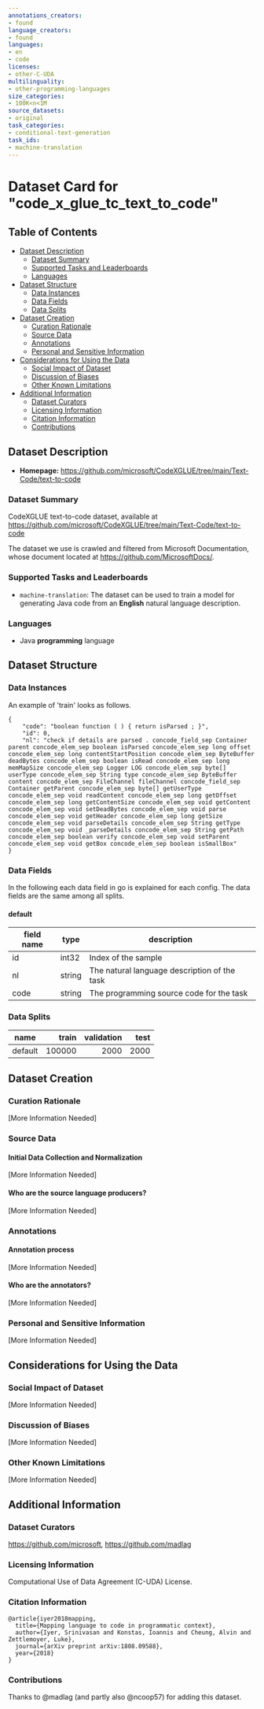 ```yaml
---
annotations_creators:
- found
language_creators:
- found
languages:
- en
- code
licenses:
- other-C-UDA
multilinguality:
- other-programming-languages
size_categories:
- 100K<n<1M
source_datasets:
- original
task_categories:
- conditional-text-generation
task_ids:
- machine-translation
---
```

# Dataset Card for "code_x_glue_tc_text_to_code"

## Table of Contents
- [Dataset Description](#dataset-description)
  - [Dataset Summary](#dataset-summary)
  - [Supported Tasks and Leaderboards](#supported-tasks)
  - [Languages](#languages)
- [Dataset Structure](#dataset-structure)
  - [Data Instances](#data-instances)
  - [Data Fields](#data-fields)
  - [Data Splits](#data-splits-sample-size)
- [Dataset Creation](#dataset-creation)
  - [Curation Rationale](#curation-rationale)
  - [Source Data](#source-data)
  - [Annotations](#annotations)
  - [Personal and Sensitive Information](#personal-and-sensitive-information)
- [Considerations for Using the Data](#considerations-for-using-the-data)
  - [Social Impact of Dataset](#social-impact-of-dataset)
  - [Discussion of Biases](#discussion-of-biases)
  - [Other Known Limitations](#other-known-limitations)
- [Additional Information](#additional-information)
  - [Dataset Curators](#dataset-curators)
  - [Licensing Information](#licensing-information)
  - [Citation Information](#citation-information)
  - [Contributions](#contributions)

## Dataset Description

- **Homepage:** https://github.com/microsoft/CodeXGLUE/tree/main/Text-Code/text-to-code

### Dataset Summary

CodeXGLUE text-to-code dataset, available at https://github.com/microsoft/CodeXGLUE/tree/main/Text-Code/text-to-code

The dataset we use is crawled and filtered from Microsoft Documentation, whose document located at https://github.com/MicrosoftDocs/.

### Supported Tasks and Leaderboards

- `machine-translation`: The dataset can be used to train a model for generating Java code from an **English** natural language description.

### Languages

- Java **programming** language

## Dataset Structure

### Data Instances

An example of 'train' looks as follows.
```
{
    "code": "boolean function ( ) { return isParsed ; }", 
    "id": 0, 
    "nl": "check if details are parsed . concode_field_sep Container parent concode_elem_sep boolean isParsed concode_elem_sep long offset concode_elem_sep long contentStartPosition concode_elem_sep ByteBuffer deadBytes concode_elem_sep boolean isRead concode_elem_sep long memMapSize concode_elem_sep Logger LOG concode_elem_sep byte[] userType concode_elem_sep String type concode_elem_sep ByteBuffer content concode_elem_sep FileChannel fileChannel concode_field_sep Container getParent concode_elem_sep byte[] getUserType concode_elem_sep void readContent concode_elem_sep long getOffset concode_elem_sep long getContentSize concode_elem_sep void getContent concode_elem_sep void setDeadBytes concode_elem_sep void parse concode_elem_sep void getHeader concode_elem_sep long getSize concode_elem_sep void parseDetails concode_elem_sep String getType concode_elem_sep void _parseDetails concode_elem_sep String getPath concode_elem_sep boolean verify concode_elem_sep void setParent concode_elem_sep void getBox concode_elem_sep boolean isSmallBox"
}
```

### Data Fields

In the following each data field in go is explained for each config. The data fields are the same among all splits.

#### default

|field name| type |                 description                 |
|----------|------|---------------------------------------------|
|id        |int32 | Index of the sample                         |
|nl        |string| The natural language description of the task|
|code      |string| The programming source code for the task    |

### Data Splits

| name  |train |validation|test|
|-------|-----:|---------:|---:|
|default|100000|      2000|2000|

## Dataset Creation

### Curation Rationale

[More Information Needed]

### Source Data

#### Initial Data Collection and Normalization

[More Information Needed]

#### Who are the source language producers?

[More Information Needed]

### Annotations

#### Annotation process

[More Information Needed]

#### Who are the annotators?

[More Information Needed]

### Personal and Sensitive Information

[More Information Needed]

## Considerations for Using the Data

### Social Impact of Dataset

[More Information Needed]

### Discussion of Biases

[More Information Needed]

### Other Known Limitations

[More Information Needed]

## Additional Information

### Dataset Curators

https://github.com/microsoft, https://github.com/madlag

### Licensing Information

Computational Use of Data Agreement (C-UDA) License.

### Citation Information

```
@article{iyer2018mapping,
  title={Mapping language to code in programmatic context},
  author={Iyer, Srinivasan and Konstas, Ioannis and Cheung, Alvin and Zettlemoyer, Luke},
  journal={arXiv preprint arXiv:1808.09588},
  year={2018}
}
```

### Contributions

Thanks to @madlag (and partly also @ncoop57) for adding this dataset.
